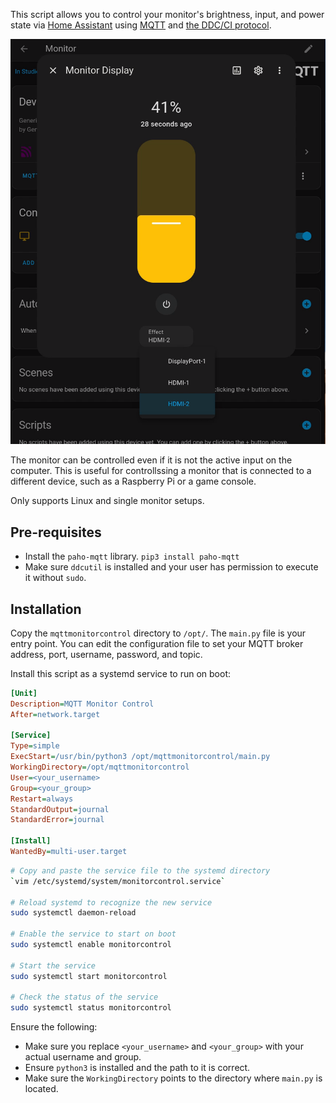 This script allows you to control your monitor's brightness, input, and power state via [Home Assistant](https://www.home-assistant.io/) using [MQTT](https://en.wikipedia.org/wiki/MQTT) and [the DDC/CI protocol](https://en.wikipedia.org/wiki/Display_Data_Channel).

![image](screenshot.png)

The monitor can be controlled even if it is not the active input on the computer. This is useful for controllssing a monitor that is connected to a different device, such as a Raspberry Pi or a game console.

Only supports Linux and single monitor setups.

## Pre-requisites
- Install the `paho-mqtt` library. `pip3 install paho-mqtt`
- Make sure `ddcutil` is installed and your user has permission to execute it without `sudo`.

## Installation
Copy the `mqttmonitorcontrol` directory to `/opt/`. The `main.py` file is your entry point. You can edit the configuration file to set your MQTT broker address, port, username, password, and topic.

Install this script as a systemd service to run on boot:
```ini
[Unit]
Description=MQTT Monitor Control
After=network.target

[Service]
Type=simple
ExecStart=/usr/bin/python3 /opt/mqttmonitorcontrol/main.py
WorkingDirectory=/opt/mqttmonitorcontrol
User=<your_username>
Group=<your_group>
Restart=always
StandardOutput=journal
StandardError=journal

[Install]
WantedBy=multi-user.target
```

```bash
# Copy and paste the service file to the systemd directory
`vim /etc/systemd/system/monitorcontrol.service`

# Reload systemd to recognize the new service
sudo systemctl daemon-reload

# Enable the service to start on boot
sudo systemctl enable monitorcontrol

# Start the service
sudo systemctl start monitorcontrol

# Check the status of the service
sudo systemctl status monitorcontrol
```

Ensure the following:
- Make sure you replace `<your_username>` and `<your_group>` with your actual username and group.
- Ensure `python3` is installed and the path to it is correct.
- Make sure the `WorkingDirectory` points to the directory where `main.py` is located.


